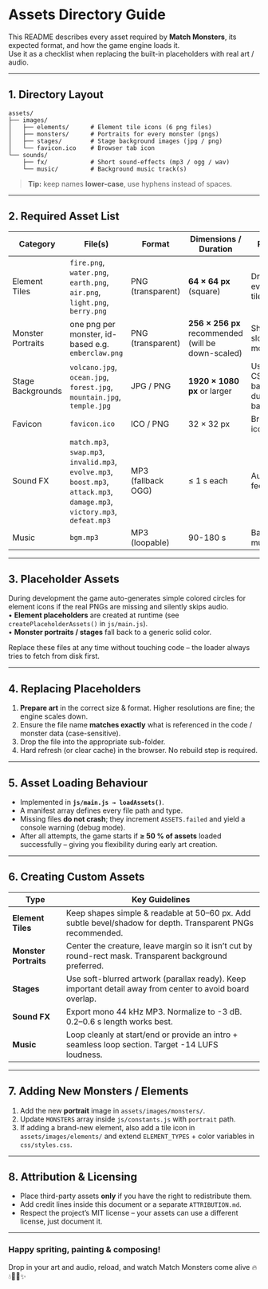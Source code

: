 # Assets Directory Guide

This README describes every asset required by **Match Monsters**, its expected format, and how the game engine loads it.  
Use it as a checklist when replacing the built-in placeholders with real art / audio.

---

## 1. Directory Layout

```
assets/
├── images/
│   ├── elements/      # Element tile icons (6 png files)
│   ├── monsters/      # Portraits for every monster (pngs)
│   ├── stages/        # Stage background images (jpg / png)
│   └── favicon.ico    # Browser tab icon
└── sounds/
    ├── fx/            # Short sound-effects (mp3 / ogg / wav)
    └── music/         # Background music track(s)
```

> **Tip:** keep names **lower-case**, use hyphens instead of spaces.

---

## 2. Required Asset List

| Category | File(s) | Format | Dimensions / Duration | Purpose |
|----------|---------|--------|-----------------------|---------|
| Element Tiles | `fire.png`, `water.png`, `earth.png`, `air.png`, `light.png`, `berry.png` | PNG (transparent) | **64 × 64 px** (square) | Drawn on every board tile |
| Monster Portraits | one png per monster, id-based e.g. `emberclaw.png` | PNG (transparent) | **256 × 256 px** recommended (will be down-scaled) | Shown in UI slots & info modal |
| Stage Backgrounds | `volcano.jpg`, `ocean.jpg`, `forest.jpg`, `mountain.jpg`, `temple.jpg` | JPG / PNG | **1920 × 1080 px** or larger | Used as CSS background during battle |
| Favicon | `favicon.ico` | ICO / PNG | 32 × 32 px | Browser tab icon |
| Sound FX | `match.mp3`, `swap.mp3`, `invalid.mp3`, `evolve.mp3`, `boost.mp3`, `attack.mp3`, `damage.mp3`, `victory.mp3`, `defeat.mp3` | MP3 (fallback OGG) | ≤ 1 s each | Audio feedback |
| Music | `bgm.mp3` | MP3 (loopable) | 90-180 s | Background music |

---

## 3. Placeholder Assets

During development the game auto-generates simple colored circles for element icons if the real PNGs are missing and silently skips audio.  
• **Element placeholders** are created at runtime (see `createPlaceholderAssets()` in `js/main.js`).  
• **Monster portraits / stages** fall back to a generic solid color.  

Replace these files at any time without touching code – the loader always tries to fetch from disk first.

---

## 4. Replacing Placeholders

1. **Prepare art** in the correct size & format. Higher resolutions are fine; the engine scales down.  
2. Ensure the file name **matches exactly** what is referenced in the code / monster data (case-sensitive).  
3. Drop the file into the appropriate sub-folder.  
4. Hard refresh (or clear cache) in the browser. No rebuild step is required.

---

## 5. Asset Loading Behaviour

* Implemented in **`js/main.js → loadAssets()`**.  
* A manifest array defines every file path and type.  
* Missing files **do not crash**; they increment `ASSETS.failed` and yield a console warning (debug mode).  
* After all attempts, the game starts if **≥ 50 % of assets** loaded successfully – giving you flexibility during early art creation.

---

## 6. Creating Custom Assets

| Type | Key Guidelines |
|------|----------------|
| **Element Tiles** | Keep shapes simple & readable at 50–60 px. Add subtle bevel/shadow for depth. Transparent PNGs recommended. |
| **Monster Portraits** | Center the creature, leave margin so it isn’t cut by round-rect mask. Transparent background preferred. |
| **Stages** | Use soft-blurred artwork (parallax ready). Keep important detail away from center to avoid board overlap. |
| **Sound FX** | Export mono 44 kHz MP3. Normalize to -3 dB. 0.2–0.6 s length works best. |
| **Music** | Loop cleanly at start/end or provide an intro + seamless loop section. Target -14 LUFS loudness. |

---

## 7. Adding New Monsters / Elements

1. Add the new **portrait** image in `assets/images/monsters/`.  
2. Update `MONSTERS` array inside `js/constants.js` with `portrait` path.  
3. If adding a brand-new element, also add a tile icon in `assets/images/elements/` and extend `ELEMENT_TYPES` + color variables in `css/styles.css`.

---

## 8. Attribution & Licensing

* Place third-party assets **only** if you have the right to redistribute them.  
* Add credit lines inside this document or a separate `ATTRIBUTION.md`.  
* Respect the project’s MIT license – your assets can use a different license, just document it.

---

### Happy spriting, painting & composing!  
Drop in your art and audio, reload, and watch Match Monsters come alive 🔥💧🌿💨✨

